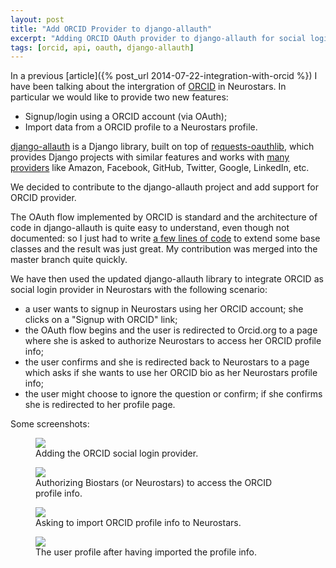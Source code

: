 ```yaml
---
layout: post
title: "Add ORCID Provider to django-allauth"
excerpt: "Adding ORCID OAuth provider to django-allauth for social login"
tags: [orcid, api, oauth, django-allauth]
---
```


In a previous [article]({% post_url 2014-07-22-integration-with-orcid %}) I have been talking about the intergration of [ORCID](http://orcid.org/) in Neurostars. In particular we would like to provide two new features:

- Signup/login using a ORCID account (via OAuth);
- Import data from a ORCID profile to a Neurostars profile.

[django-allauth](https://github.com/pennersr/django-allauth) is a Django library, built on top of [requests-oauthlib](https://github.com/requests/requests-oauthlib), which provides Django projects with similar features and works with [many providers](http://django-allauth.readthedocs.org/en/latest/providers.html) like Amazon, Facebook, GitHub, Twitter, Google, LinkedIn, etc.

We decided to contribute to the django-allauth project and add support for ORCID provider.

The OAuth flow implemented by ORCID is standard and the architecture of code in django-allauth is quite easy to understand, even though not documented: so I just had to write [a few lines of code](https://github.com/pennersr/django-allauth/tree/master/allauth/socialaccount/providers/orcid) to extend some base classes and the result was just great. My contribution was merged into the master branch quite quickly.

We have then used the updated django-allauth library to integrate ORCID as social login provider in Neurostars with the following scenario:

- a user wants to signup in Neurostars using her ORCID account; she clicks on a "Signup with ORCID" link;
- the OAuth flow begins and the user is redirected to Orcid.org to a page where she is asked to authorize Neurostars to access her ORCID profile info;
- the user confirms and she is redirected back to Neurostars to a page which asks if she wants to use her ORCID bio as her Neurostars profile info;
- the user might choose to ignore the question or confirm; if she confirms she is redirected to her profile page.

Some screenshots:

<figure>
    <a href="{{ site.baseurl }}/assets/img/2014-08-07-django-allauth-orcid/1.png">
        <img src="{{ site.baseurl }}/assets/img/2014-08-07-django-allauth-orcid/1.png">
    </a>
    <figcaption>Adding the ORCID social login provider.</figcaption>
</figure>

<figure>
    <a href="{{ site.baseurl }}/assets/img/2014-08-07-django-allauth-orcid/2.png">
        <img src="{{ site.baseurl }}/assets/img/2014-08-07-django-allauth-orcid/2.png">
    </a>
    <figcaption>Authorizing Biostars (or Neurostars) to access the ORCID profile info.</figcaption>
</figure>

<figure>
    <a href="{{ site.baseurl }}/assets/img/2014-08-07-django-allauth-orcid/3.png">
        <img src="{{ site.baseurl }}/assets/img/2014-08-07-django-allauth-orcid/3.png">
    </a>
    <figcaption>Asking to import ORCID profile info to Neurostars.</figcaption>
</figure>

<figure>
    <a href="{{ site.baseurl }}/assets/img/2014-08-07-django-allauth-orcid/4.png">
        <img src="{{ site.baseurl }}/assets/img/2014-08-07-django-allauth-orcid/4.png">
    </a>
    <figcaption>The user profile after having imported the profile info.</figcaption>
</figure>